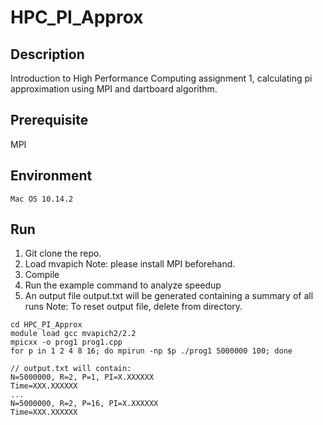 # HPC_PI_Approx

## Description
Introduction to High Performance Computing assignment 1, calculating pi approximation using MPI and dartboard algorithm.

## Prerequisite
MPI 

## Environment
	Mac OS 10.14.2

## Run

1. Git clone the repo.
2. Load mvapich
Note: please install MPI beforehand.
3. Compile
4. Run the example command to analyze speedup
5. An output file output.txt will be generated containing a summary of all runs
Note: To reset output file, delete from directory.

```
cd HPC_PI_Approx
module load gcc mvapich2/2.2
mpicxx -o prog1 prog1.cpp
for p in 1 2 4 8 16; do mpirun -np $p ./prog1 5000000 100; done

// output.txt will contain:
N=5000000, R=2, P=1, PI=X.XXXXXX
Time=XXX.XXXXXX
...
N=5000000, R=2, P=16, PI=X.XXXXXX
Time=XXX.XXXXXX


```
